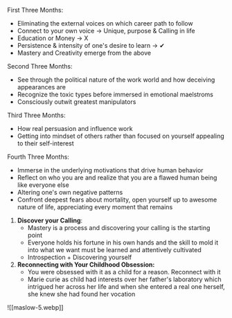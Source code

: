 First Three Months: 
- Eliminating the external voices on which career path to follow
- Connect to your own voice -> Unique, purpose & Calling in life
- Education or Money -> X
- Persistence & intensity of one's desire to learn -> ✔
- Mastery and Creativity emerge from the above

Second Three Months:
- See through the political nature of the work world and how deceiving appearances are
- Recognize the toxic types before immersed in emotional maelstroms
- Consciously outwit greatest manipulators

Third Three Months:
- How real persuasion and influence work
- Getting into mindset of others rather than focused on yourself appealing to their self-interest

Fourth Three Months:
- Immerse in the underlying motivations that drive human behavior
- Reflect on who you are and realize that you are a flawed human being like everyone else
- Altering one's own negative patterns
- Confront deepest fears about mortality, open yourself up to awesome nature of life, appreciating every moment that remains

1. **Discover your Calling**: 
	- Mastery is a process and discovering your calling is the starting point
	- Everyone holds his fortune in his own hands and the skill to mold it into what we want must be learned and attentively cultivated
	- Introspection + Discovering yourself
2. **Reconnecting with Your Childhood Obsession:**
	- You were obsessed with it as a child for a reason. Reconnect with it
	- Marie curie as child had interests over her father's laboratory which intrigued her across her life and when she entered a real one herself, she knew she had found her vocation



![[maslow-5.webp]]
